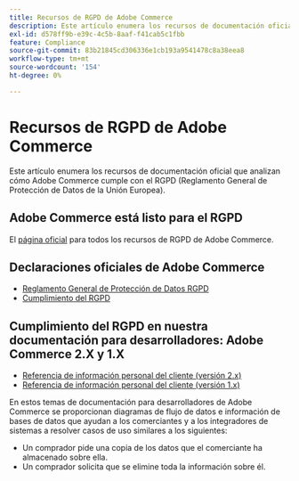 ```yaml
---
title: Recursos de RGPD de Adobe Commerce
description: Este artículo enumera los recursos de documentación oficial que analizan cómo Adobe Commerce cumple con el RGPD (Reglamento General de Protección de Datos de la Unión Europea).
exl-id: d578ff9b-e39c-4c5b-8aaf-f41cab5c1fbb
feature: Compliance
source-git-commit: 83b21845cd306336e1cb193a9541478c8a38eea8
workflow-type: tm+mt
source-wordcount: '154'
ht-degree: 0%

---
```


# Recursos de RGPD de Adobe Commerce

Este artículo enumera los recursos de documentación oficial que analizan cómo Adobe Commerce cumple con el RGPD (Reglamento General de Protección de Datos de la Unión Europea).

## Adobe Commerce está listo para el RGPD

El [página oficial](https://business.adobe.com/privacy/general-data-protection-regulation.html) para todos los recursos de RGPD de Adobe Commerce.

## Declaraciones oficiales de Adobe Commerce

* [Reglamento General de Protección de Datos RGPD](/docs/commerce-operations/security-and-compliance/privacy/gdpr.html)
* [Cumplimiento del RGPD](/docs/commerce-admin/start/compliance/privacy/compliance-gdpr.html)

## Cumplimiento del RGPD en nuestra documentación para desarrolladores: Adobe Commerce 2.X y 1.X

* [Referencia de información personal del cliente (versión 2.x)](/docs/commerce-operations/security-and-compliance/reference/data-m2.html)
* [Referencia de información personal del cliente (versión 1.x)](/docs/commerce-operations/security-and-compliance/reference/data-m1.html)

En estos temas de documentación para desarrolladores de Adobe Commerce se proporcionan diagramas de flujo de datos e información de bases de datos que ayudan a los comerciantes y a los integradores de sistemas a resolver casos de uso similares a los siguientes:

* Un comprador pide una copia de los datos que el comerciante ha almacenado sobre ella.
* Un comprador solicita que se elimine toda la información sobre él.
